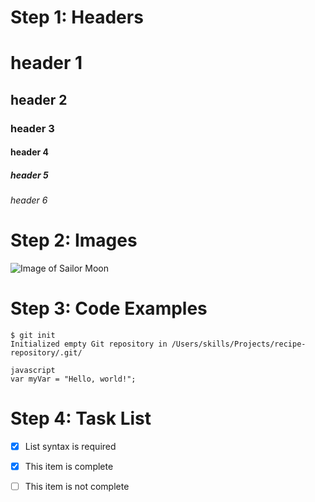 # Step 1: Headers
# header 1
## header 2
### header 3
#### header 4
##### header 5
###### header 6

# Step 2: Images
![Image of Sailor Moon](https://cdn.shopify.com/s/files/1/1083/2612/files/SM2_480x480.jpg?v=1723524192)

# Step 3: Code Examples
```
$ git init
Initialized empty Git repository in /Users/skills/Projects/recipe-repository/.git/
```

``` 
javascript
var myVar = "Hello, world!";
```

# Step 4: Task List
- [x] List syntax is required
- [x] This item is complete
- [ ] This item is not complete





